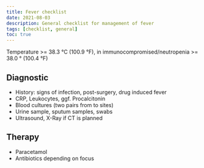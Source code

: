 ```yaml
---
title: Fever checklist
date: 2021-08-03
description: General checklist for management of fever
tags: [checklist, general]
toc: true
---
```


Temperature >= 38.3 °C (100.9 °F), in immunocompromised/neutropenia >= 38.0 ° (100.4 °F)

## Diagnostic

- History: signs of infection, post-surgery, drug induced fever
- CRP, Leukocytes, ggf. Procalcitonin
- Blood cultures (two pairs from to sites)
- Urine sample, sputum samples, swabs
- Ultrasound, X-Ray if CT is planned

## Therapy

- Paracetamol
- Antibiotics depending on focus
